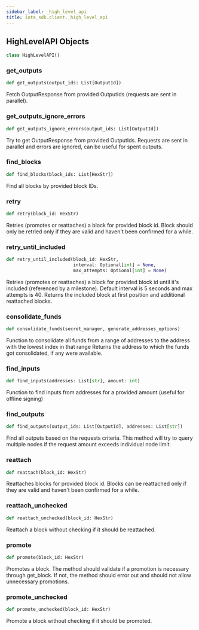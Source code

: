 ```yaml
---
sidebar_label: _high_level_api
title: iota_sdk.client._high_level_api
---
```


## HighLevelAPI Objects

```python
class HighLevelAPI()
```

### get\_outputs

```python
def get_outputs(output_ids: List[OutputId])
```

Fetch OutputResponse from provided OutputIds (requests are sent in parallel).

### get\_outputs\_ignore\_errors

```python
def get_outputs_ignore_errors(output_ids: List[OutputId])
```

Try to get OutputResponse from provided OutputIds.
Requests are sent in parallel and errors are ignored, can be useful for spent outputs.

### find\_blocks

```python
def find_blocks(block_ids: List[HexStr])
```

Find all blocks by provided block IDs.

### retry

```python
def retry(block_id: HexStr)
```

Retries (promotes or reattaches) a block for provided block id. Block should only be
retried only if they are valid and haven&#x27;t been confirmed for a while.

### retry\_until\_included

```python
def retry_until_included(block_id: HexStr,
                         interval: Optional[int] = None,
                         max_attempts: Optional[int] = None)
```

Retries (promotes or reattaches) a block for provided block id until it&#x27;s included (referenced by a
milestone). Default interval is 5 seconds and max attempts is 40. Returns the included block at first
position and additional reattached blocks.

### consolidate\_funds

```python
def consolidate_funds(secret_manager, generate_addresses_options)
```

Function to consolidate all funds from a range of addresses to the address with the lowest index in that range
Returns the address to which the funds got consolidated, if any were available.

### find\_inputs

```python
def find_inputs(addresses: List[str], amount: int)
```

Function to find inputs from addresses for a provided amount (useful for offline signing)

### find\_outputs

```python
def find_outputs(output_ids: List[OutputId], addresses: List[str])
```

Find all outputs based on the requests criteria. This method will try to query multiple nodes if
the request amount exceeds individual node limit.

### reattach

```python
def reattach(block_id: HexStr)
```

Reattaches blocks for provided block id. Blocks can be reattached only if they are valid and haven&#x27;t been
confirmed for a while.

### reattach\_unchecked

```python
def reattach_unchecked(block_id: HexStr)
```

Reattach a block without checking if it should be reattached.

### promote

```python
def promote(block_id: HexStr)
```

Promotes a block. The method should validate if a promotion is necessary through get_block. If not, the
method should error out and should not allow unnecessary promotions.

### promote\_unchecked

```python
def promote_unchecked(block_id: HexStr)
```

Promote a block without checking if it should be promoted.

